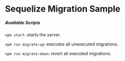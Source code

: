 # Sequelize Migration Sample

##### Available Scripts
`npm start`: starts the server.

`npm run migrate:up`: executes all unexecuted migrations.

`npm run migrate:down`: revert all executed migrations.
